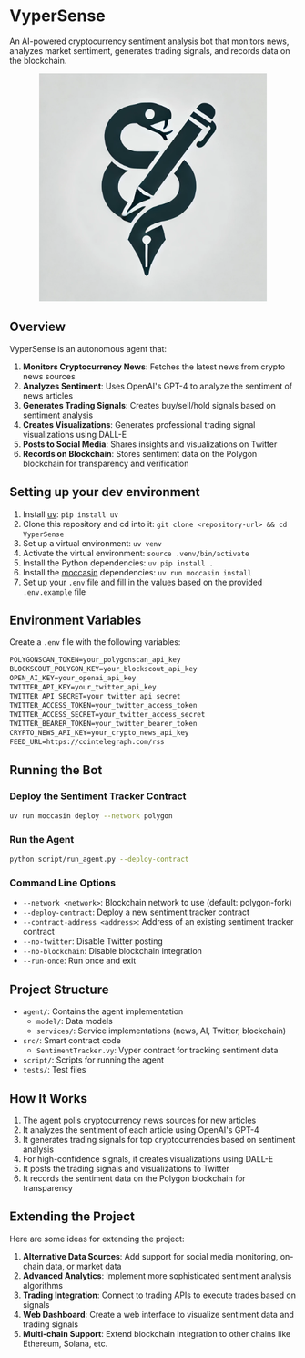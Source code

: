 # VyperSense

An AI-powered cryptocurrency sentiment analysis bot that monitors news, analyzes market sentiment, generates trading signals, and records data on the blockchain.

<p align="center">
<img src="./icon.jpeg" alt="VyperSense Logo" width="400"/>
</p>

## Overview

VyperSense is an autonomous agent that:

1. **Monitors Cryptocurrency News**: Fetches the latest news from crypto news sources
2. **Analyzes Sentiment**: Uses OpenAI's GPT-4 to analyze the sentiment of news articles
3. **Generates Trading Signals**: Creates buy/sell/hold signals based on sentiment analysis
4. **Creates Visualizations**: Generates professional trading signal visualizations using DALL-E
5. **Posts to Social Media**: Shares insights and visualizations on Twitter
6. **Records on Blockchain**: Stores sentiment data on the Polygon blockchain for transparency and verification

## Setting up your dev environment

1. Install [uv](https://github.com/astral-sh/uv): `pip install uv`
2. Clone this repository and cd into it: `git clone <repository-url> && cd VyperSense`
3. Set up a virtual environment: `uv venv`
4. Activate the virtual environment: `source .venv/bin/activate`
5. Install the Python dependencies: `uv pip install .`
6. Install the [moccasin](https://github.com/Cyfrin/moccasin) dependencies: `uv run moccasin install`
7. Set up your `.env` file and fill in the values based on the provided `.env.example` file

## Environment Variables

Create a `.env` file with the following variables:

```
POLYGONSCAN_TOKEN=your_polygonscan_api_key
BLOCKSCOUT_POLYGON_KEY=your_blockscout_api_key
OPEN_AI_KEY=your_openai_api_key
TWITTER_API_KEY=your_twitter_api_key
TWITTER_API_SECRET=your_twitter_api_secret
TWITTER_ACCESS_TOKEN=your_twitter_access_token
TWITTER_ACCESS_SECRET=your_twitter_access_secret
TWITTER_BEARER_TOKEN=your_twitter_bearer_token
CRYPTO_NEWS_API_KEY=your_crypto_news_api_key
FEED_URL=https://cointelegraph.com/rss
```

## Running the Bot

### Deploy the Sentiment Tracker Contract

```bash
uv run moccasin deploy --network polygon
```

### Run the Agent

```bash
python script/run_agent.py --deploy-contract
```

### Command Line Options

- `--network <network>`: Blockchain network to use (default: polygon-fork)
- `--deploy-contract`: Deploy a new sentiment tracker contract
- `--contract-address <address>`: Address of an existing sentiment tracker contract
- `--no-twitter`: Disable Twitter posting
- `--no-blockchain`: Disable blockchain integration
- `--run-once`: Run once and exit

## Project Structure

- `agent/`: Contains the agent implementation
  - `model/`: Data models
  - `services/`: Service implementations (news, AI, Twitter, blockchain)
- `src/`: Smart contract code
  - `SentimentTracker.vy`: Vyper contract for tracking sentiment data
- `script/`: Scripts for running the agent
- `tests/`: Test files

## How It Works

1. The agent polls cryptocurrency news sources for new articles
2. It analyzes the sentiment of each article using OpenAI's GPT-4
3. It generates trading signals for top cryptocurrencies based on sentiment analysis
4. For high-confidence signals, it creates visualizations using DALL-E
5. It posts the trading signals and visualizations to Twitter
6. It records the sentiment data on the Polygon blockchain for transparency

## Extending the Project

Here are some ideas for extending the project:

1. **Alternative Data Sources**: Add support for social media monitoring, on-chain data, or market data
2. **Advanced Analytics**: Implement more sophisticated sentiment analysis algorithms
3. **Trading Integration**: Connect to trading APIs to execute trades based on signals
4. **Web Dashboard**: Create a web interface to visualize sentiment data and trading signals
5. **Multi-chain Support**: Extend blockchain integration to other chains like Ethereum, Solana, etc.